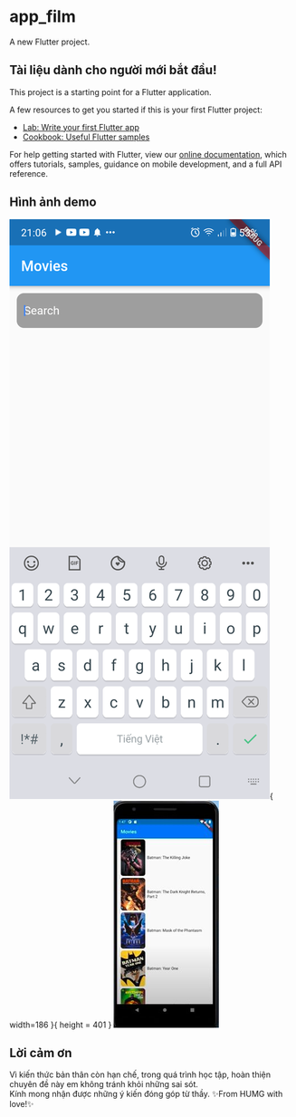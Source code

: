 # app_film

A new Flutter project.

## Tài liệu dành cho người mới bắt đầu!

This project is a starting point for a Flutter application.

A few resources to get you started if this is your first Flutter project:

- [Lab: Write your first Flutter app](https://flutter.dev/docs/get-started/codelab)
- [Cookbook: Useful Flutter samples](https://flutter.dev/docs/cookbook)

For help getting started with Flutter, view our
[online documentation](https://flutter.dev/docs), which offers tutorials,
samples, guidance on mobile development, and a full API reference.

## Hình ảnh demo

![Ảnh app](/images/Screen0.jpg){ width=186 }{ height = 401 }
![Ảnh app](/images/Screen.jpg)

## Lời cảm ơn
  
Vì kiến thức bản thân còn hạn chế, trong quá trình học tập, hoàn thiện chuyên đề này em không tránh khỏi những sai sót. <br />Kính mong nhận được những ý kiến đóng góp từ thầy. 
  ✨From HUMG with love!✨